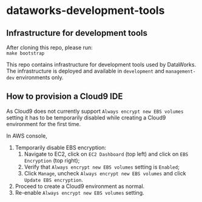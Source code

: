 # dataworks-development-tools

## Infrastructure for development tools

After cloning this repo, please run:  
`make bootstrap`

This repo contains infrastructure for development tools used by DataWorks. The infrastructure is deployed and available in `development` and `management-dev` environments only. 

## How to provision a Cloud9 IDE

As Cloud9 does not currently support `Always encrypt new EBS volumes` setting it has to be temporarily disabled while creating a Cloud9 environment for the first time.

In AWS console, 
1. Temporarily disable EBS encryption: 
    1. Navigate to EC2, click on `EC2 Dashboard` (top left) and click on `EBS Encryption` (top right);
    1. Verify that `Always encrypt new EBS volumes` setting is `Enabled`;
    1. Click `Manage`, uncheck `Always encrypt new EBS volumes` and click `Update EBS encryption`.
1. Proceed to create a Cloud9 environment as normal.
1. Re-enable `Always encrypt new EBS volumes` setting.
